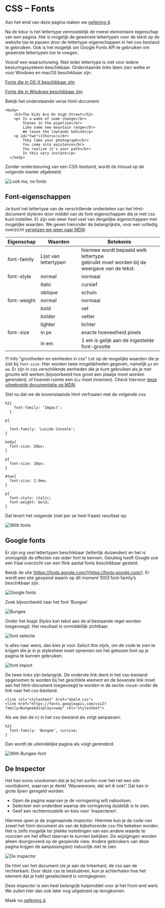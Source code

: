 # CSS – Fonts

Aan het eind van deze pagina maken we [oefening 4](../oefeningen/wk1oefening4.md).

Na de kleur is het lettertype vermoedelijk de meest elementaire eigenschap van een pagina. Het is mogelijk de gewenste lettertypen voor de tekst op de website toe te passen door de lettertype-eigenschappen in het css-bestand te gebruiken. Ook is het mogelijk om Google Fonts API te gebruiken om gewenste lettertypen toe te voegen.

Vooraf een waarschuwing. Niet ieder lettertype is niet voor iedere besturingssysteem beschikbaar. Onderstaande links laten zien welke er voor Windows en macOS beschikbaar zijn.

[Fonts die in OS-X beschikbaar zijn](https://en.wikipedia.org/wiki/List_of_typefaces_included_with_macOS)

[Fonts die in Windows beschikbaar zijn](https://en.wikipedia.org/wiki/List_of_typefaces_included_with_Microsoft_Windows)

Bekijk het onderstaande verse html-document

```
<body>
    <h2>The Kids Are On High Street</h2>
    <p> In a wake of some change</br>
        Stones in the pipeline</br>
        Like some new mountain range</br>
        We leave the lowlands behind</p>
    <p id="two">(Chorus)</br>
        They take your photograph</br>
        You come into existence</br>
        You realize it's your path</br>
        In this very instant</p>
  </body>
```

Zonder ondersteuning van een CSS-bestand, wordt de inhoud op de volgende manier afgebeeld:

![Look ma, no fonts](imgs/no_fonts.png)

## Font-eigenschappen

Je kunt het lettertype van de verschillende onderdelen van het html-document styleren door middel van de font-eigenschappen die je met css kunt instellen. Er zijn ook weer *heel veel* van dergelijke eigenschappen met mogelijke waarden. We geven hieronder de belangrijkste, voor een volledig overzicht [verwijzen we weer naar MDN](https://developer.mozilla.org/en-US/docs/Web/CSS/font-family):

Eigenschap   | Waarden | Betekenis
-------------|---------|--------------
font-family  | Lijst van lettertypen | hiermee wordt bepaald welk lettertype <br/> gebruikt moet worden bij de weergave van de tekst.
font-style   | normal   | normaal
             | italic   | cursief
             | oblique  | schuin
font-weight  | normal   | normaal
             | bold     | vet
             | bolder   | vetter
             | lighter  | lichter
font-size    | in px    | exacte hoeveelheid pixels
             | in em    | 1 em is gelijk aan de ingestelde font-grootte

!!! Info "grootheden en eenheden in css"
    Let op de mogelijke waarden die je ziet bij `font-size`. Hier worden twee mogelijkheden gegeven, namelijk `px` en `em`. Er zijn in css verschillende eenheden die je kunt gebruiken als je met grootte wilt werken (bijvoorbeeld hoe groot een plaatje moet worden gerenderd, of hoeveel ruimte een `div` moet innemen). Check hiervoor [deze uitgebreide documentatie op MDN](https://developer.mozilla.org/en-US/docs/Learn/CSS/Building_blocks/Values_and_units).

Stel nu dat we de bovenstaande html verfraaien met de volgende css:

```
h2{
    font-family: 'Impact';
  }

p{

  font-family: 'Lucida Console';
}

body{
  font-size: 20px;
}

p{
  font-size: 10px;
}

#two{
  font-size: 2.0em;
}

p{
  font-style: italic;
  font-weight: bold;
}
```

Dat levert het volgende (niet per se heel fraaie) resultaat op:

![With fonts](imgs/with_fonts1.png)

## Google fonts 

Er zijn *erg veel* lettertypen beschikbaar (letterlijk duizenden) en het is onmogelijk de effecten van ieder font te kennen. Gelukkig heeft Google ook een fraai overzicht van een flink aantal fonts beschikbaar gesteld.

Bekijk de site [https://fonts.google.com/](https://fonts.google.com/). Er wordt een site geopend waarin op dit moment 1003 font-family’s beschikbaar zijn. 

![Google fonts](imgs/google_fonts.png)
 
Zoek bijvoorbeeld naar het font ‘Bungee’.

![Bungee](imgs/bungee_font.png)

Onder het kopje *Styles* kan tekst aan de al bestaande regel worden toegevoegd. Het resultaat is onmiddellijk zichtbaar. 

![font selectie](imgs/google_font_selectie.png)

Is alles naar wens, dan kies je voor *Select this style*, om de code te zien te krijgen die je in je stylesheet moet opnemen om het gekozen font op je pagina te kunnen gebruiken.

![font import](imgs/google_font_import.png)

De twee links zijn belangrijk. De onderste link dient in het css-bestand opgenomen te worden bij het geschikte element en de bovenste link moet aan het html-document toegevoegd te worden in de sectie `<head>` onder de link naar het css-bestand.

```
<link rel="stylesheet" href="deel4.css">
<link href="https://fonts.googleapis.com/css2?family=Bungee&display=swap" rel="stylesheet"> 
```

Als we dan de `h2` in het css-bestand als volgt aanpassen:

```
h2{
  font-family: 'Bungee', cursive;
}
```

Dan wordt de uiteindelijke pagina als volgt gerenderd:

![With Bungee-font](imgs/with_fonts2.png)

## De Inspector

Het kan soms voorkomen dat je bij het surfen over het net een site voorbijkomt, waarvan je denkt ‘Wauwwwww, dat wil ik ook!’. Dat kan in grote lijnen geregeld worden.

- Open de pagina waarvan je de vormgeving wilt nabootsen.
- Selecteer een onderdeel waarop die vormgeving duidelijk is te zien.
- Geef een rechtermuisklik en kies voor ‘Inspecteren’.

Hiermee open je de zogenaamde *inspector*. Hiermee kun je de code van zowel het html-document als van de bijbehorende css-file bekeken worden. Het is zelfs mogelijk ter plekke instellingen van een andere waarde te voorzien om het effect daarvan te kunnen bekijken. De wijzigingen worden alleen doorgevoerd op de geopende view. Andere gebruikers van deze pagina krijgen de aanpassing(en) natuurlijk niet te zien. 

![De inspector](imgs/inspector.png)

De html van het document zie je aan de linkerkant, de css aan de rechterkant. Door deze css te bestuderen, kun je achterhalen hoe het element dat je hebt geselecteerd is vormgegeven. 

Deze *inspector* is een heel belangrijk hulpmiddel voor al het front-end werk. We zullen hier dan ook later nog uitgebreid op terugkomen.

Maak nu [oefening 4](../oefeningen/wk1oefening4.md).
